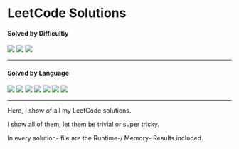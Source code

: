 # LeetCode Solutions

<h4>Solved by Difficultiy</h4>

![](https://img.shields.io/badge/Easy-41-default?style=flat)
![](https://img.shields.io/badge/Medium-13-yellow?style=flat)
![](https://img.shields.io/badge/Hard-1-red?style=flat)

---

<h4>Solved by Language</h4>

![](https://img.shields.io/badge/Java-36-%23ED8B00.svg?style=flat&logo=openjdk&logoColor=%23ED8B00)
![](https://img.shields.io/badge/Python-10-3670A0.svg?style=flat&logo=python&logoColor=ffdd54)
![](https://img.shields.io/badge/PostgreSQL-8-violet?style=flat&logo=postgresql&logoColor=violet)
![](https://img.shields.io/badge/C-4-%2300599C.svg?style=flat&logo=c)
![](https://img.shields.io/badge/Scala-1-red?style=flat&logo=scala&logoColor=red)
![](https://img.shields.io/badge/C++-1-lightblue?style=flat&logo=cplusplus&logoColor=lightblue)
![](https://img.shields.io/badge/MySQL-1-yellow?style=flat&logo=mysql&logoColor=yellow)

---

Here, I show of all my LeetCode solutions. 

I show all of them, let them be trivial or super tricky.

In every solution- file are the Runtime-/ Memory- Results included.
